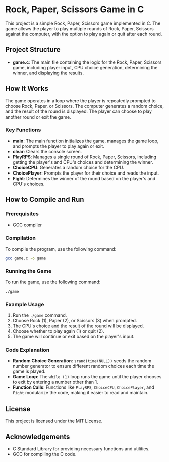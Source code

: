 # Rock, Paper, Scissors Game in C

This project is a simple Rock, Paper, Scissors game implemented in C. The game allows the player to play multiple rounds of Rock, Paper, Scissors against the computer, with the option to play again or quit after each round.

## Project Structure

- **game.c**: The main file containing the logic for the Rock, Paper, Scissors game, including player input, CPU choice generation, determining the winner, and displaying the results.

## How It Works

The game operates in a loop where the player is repeatedly prompted to choose Rock, Paper, or Scissors. The computer generates a random choice, and the result of the round is displayed. The player can choose to play another round or exit the game.

### Key Functions

- **main**: The main function initializes the game, manages the game loop, and prompts the player to play again or exit.
- **clear**: Clears the console screen.
- **PlayRPS**: Manages a single round of Rock, Paper, Scissors, including getting the player's and CPU's choices and determining the winner.
- **ChoiceCPU**: Generates a random choice for the CPU.
- **ChoicePlayer**: Prompts the player for their choice and reads the input.
- **Fight**: Determines the winner of the round based on the player's and CPU's choices.

## How to Compile and Run

### Prerequisites

- GCC compiler

### Compilation

To compile the program, use the following command:
```bash
gcc game.c -o game
```

### Running the Game

To run the game, use the following command:
```bash
./game
```

### Example Usage

1. Run the `./game` command.
2. Choose Rock (1), Paper (2), or Scissors (3) when prompted.
3. The CPU's choice and the result of the round will be displayed.
4. Choose whether to play again (1) or quit (2).
5. The game will continue or exit based on the player's input.

### Code Explanation

- **Random Choice Generation**: `srand(time(NULL))` seeds the random number generator to ensure different random choices each time the game is played.
- **Game Loop**: The `while (1)` loop runs the game until the player chooses to exit by entering a number other than 1.
- **Function Calls**: Functions like `PlayRPS`, `ChoiceCPU`, `ChoicePlayer`, and `Fight` modularize the code, making it easier to read and maintain.

## License

This project is licensed under the MIT License.

## Acknowledgements

- C Standard Library for providing necessary functions and utilities.
- GCC for compiling the C code.
